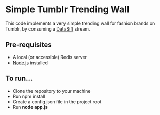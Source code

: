 # Simple Tumblr Trending Wall

This code implements a very simple trending wall for fashion brands on Tumblr, by consuming a [DataSift](http://datasift.com) stream. 

## Pre-requisites

* A local (or accessible) Redis server
* [Node.js](http://nodejs.org/) installed

## To run...

* Clone the repository to your machine
* Run npm install
* Create a config.json file in the project root
* Run **node app.js**



